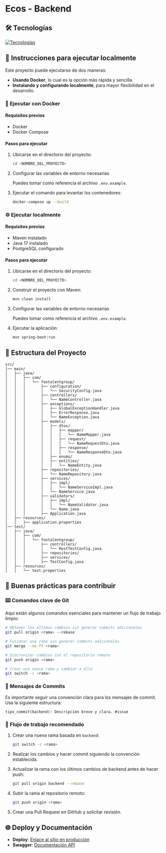 # Ecos - Backend

## 🛠 Tecnologías 

[![Tecnologías](https://skillicons.dev/icons?i=java,spring,maven,postgres,docker)](https://skillicons.dev)

## 📌 Instrucciones para ejecutar localmente

Este proyecto puede ejecutarse de dos maneras:
- **Usando Docker**, lo cual es la opción más rápida y sencilla.
- **Instalando y configurando localmente**, para mayor flexibilidad en el desarrollo.

### 🐳 Ejecutar con Docker

#### Requisitos previos

- Docker
- Docker Compose

#### Pasos para ejecutar

1. Ubicarse en el directorio del proyecto:

    ```bash
    cd <NOMBRE_DEL_PROYECTO>
    ```

2. Configurar las variables de entorno necesarias

    Puedes tomar como referencia el archivo `.env.example`.

3. Ejecutar el comando para levantar los contenedores:

    ```bash
    docker-compose up --build
    ```

### ⚙️ Ejecutar localmente

#### Requisitos previos

- Maven instalado
- Java 17 instalado
- PostgreSQL configurado

#### Pasos para ejecutar

1. Ubicarse en el directorio del proyecto:

    ```bash
    cd <NOMBRE_DEL_PROYECTO>
    ```

2. Construir el proyecto con Maven:

    ```bash
    mvn clean install
    ```

3. Configurar las variables de entorno necesarias

    Puedes tomar como referencia el archivo `.env.example`.

4. Ejecutar la aplicación:

    ```bash
    mvn spring-boot:run
    ```

## 📂 Estructura del Proyecto

```text
src/
│── main/
│   ├── java/
│   │   ├── com/
│   │   │   └── footalentgroup/
│   │   │       ├── configuration/
│   │   │       │   └── SecurityConfig.java
│   │   │       ├── controllers/
│   │   │       │   └── NameController.java
│   │   │       ├── exceptions/
│   │   │       │   ├── GlobalExceptionHandler.java
│   │   │       │   ├── ErrorResponse.java
│   │   │       │   └── NameException.java
│   │   │       ├── models/
│   │   │       │   ├── dtos/
│   │   │       │   │   ├── mapper/
│   │   │       │   │   │   └── NameMapper.java
│   │   │       │   │   ├── request/
│   │   │       │   │   │   └── NameRequestDto.java
│   │   │       │   │   ├── response/
│   │   │       │   │   │   └── NameResponseDto.java
│   │   │       │   ├── enums/
│   │   │       │   ├── entities/
│   │   │       │   │   └── NameEntity.java
│   │   │       ├── repositories/
│   │   │       │   └── NameRepository.java
│   │   │       ├── services/
│   │   │       │   ├── impl/
│   │   │       │   │   └── NameServiceImpl.java
│   │   │       │   └── NameService.java
│   │   │       ├── validators/
│   │   │       │   ├── impl/
│   │   │       │   │   └── NameValidator.java
│   │   │       │   └── Name.java
│   │   │       ├── Application.java
│   ├── resources/
│   │   ├── application.properties
│── test/
│   ├── java/
│   │   ├── com/
│   │   │   └── footalentgroup/
│   │   │       ├── controllers/
│   │   │       │   └── RestTestConfig.java
│   │   │       ├── repositories/
│   │   │       ├── services/
│   │   │       ├── TestConfig.java
│   ├── resources/
│   │   └── test.properties
```

## 🤝 Buenas prácticas para contribuir

### ⌨️ Comandos clave de Git

Aquí están algunos comandos esenciales para mantener un flujo de trabajo limpio:

```bash
# Obtener los últimos cambios sin generar commits adicionales
git pull origin <rama> --rebase  

# Fusionar una rama sin generar commits adicionales
git merge --no-ff <rama>

# Sincronizar cambios con el repositorio remoto
git push origin <rama>  

# Crear una nueva rama y cambiar a ella
git switch -c <rama>  
```

### 📝 Mensajes de Commits

Es importante seguir una convención clara para los mensajes de commit. Usa la siguiente estructura:

```text
tipo_commit(backend): Descripción breve y clara. #issue
```

### 🔄 Flujo de trabajo recomendado

1. Crear una nueva rama basada en `backend`:
   
   ```bash
   git switch -c <rama>
   ```

2. Realizar los cambios y hacer commit siguiendo la convención establecida.
  
3. Actualizar la rama con los últimos cambios de backend antes de hacer push:
   
    ```bash
    git pull origin backend --rebase
    ```

4. Subir la rama al repositorio remoto:

    ```bash
    git push origin <rama>
    ```

5. Crear una Pull Request en GitHub y solicitar revisión.

## 🌐 Deploy y Documentación

- **Deploy**: [Enlace al sitio en producción](https://ecos-ed30.onrender.com)
- **Swagger**: [Documentación API](https://ecos-ed30.onrender.com/swagger-ui/index.html)